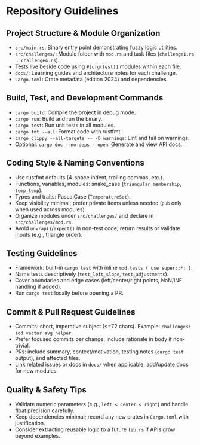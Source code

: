 # Repository Guidelines

## Project Structure & Module Organization
- `src/main.rs`: Binary entry point demonstrating fuzzy logic utilities.
- `src/challenges/`: Module folder with `mod.rs` and task files (`challenge1.rs` … `challenge4.rs`).
- Tests live beside code using `#[cfg(test)]` modules within each file.
- `docs/`: Learning guides and architecture notes for each challenge.
- `Cargo.toml`: Crate metadata (edition 2024) and dependencies.

## Build, Test, and Development Commands
- `cargo build`: Compile the project in debug mode.
- `cargo run`: Build and run the binary.
- `cargo test`: Run unit tests in all modules.
- `cargo fmt --all`: Format code with rustfmt.
- `cargo clippy --all-targets -- -D warnings`: Lint and fail on warnings.
- Optional: `cargo doc --no-deps --open`: Generate and view API docs.

## Coding Style & Naming Conventions
- Use rustfmt defaults (4-space indent, trailing commas, etc.).
- Functions, variables, modules: snake_case (`triangular_membership`, `temp_temp`).
- Types and traits: PascalCase (`TemperatureSet`).
- Keep visibility minimal; prefer private items unless needed (`pub` only when used across modules).
- Organize modules under `src/challenges/` and declare in `src/challenges/mod.rs`.
- Avoid `unwrap()`/`expect()` in non-test code; return results or validate inputs (e.g., triangle order).

## Testing Guidelines
- Framework: built-in `cargo test` with inline `mod tests { use super::*; }`.
- Name tests descriptively (`test_left_slope`, `test_adjustments`).
- Cover boundaries and edge cases (left/center/right points, NaN/INF handling if added).
- Run `cargo test` locally before opening a PR.

## Commit & Pull Request Guidelines
- Commits: short, imperative subject (<=72 chars). Example: `challenge3: add vector avg helper`.
- Prefer focused commits per change; include rationale in body if non-trivial.
- PRs: include summary, context/motivation, testing notes (`cargo test` output), and affected files.
- Link related issues or docs in `docs/` when applicable; add/update docs for new modules.

## Quality & Safety Tips
- Validate numeric parameters (e.g., `left < center < right`) and handle float precision carefully.
- Keep dependencies minimal; record any new crates in `Cargo.toml` with justification.
- Consider extracting reusable logic to a future `lib.rs` if APIs grow beyond examples.

